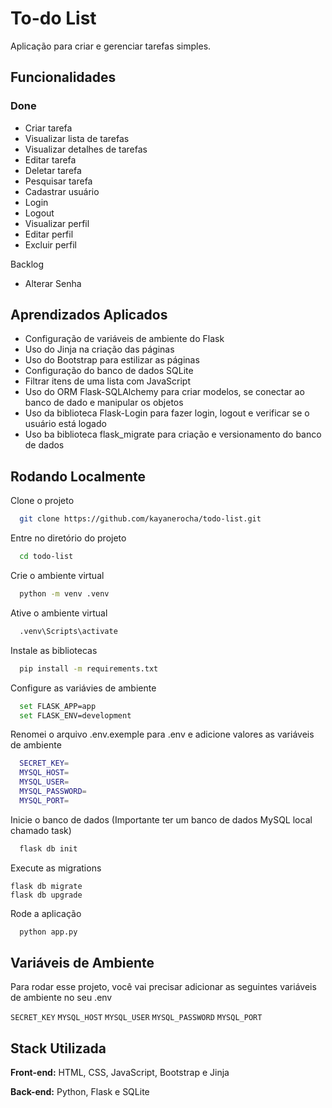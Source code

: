 
# To-do List

Aplicação para criar e gerenciar tarefas simples.


## Funcionalidades

### Done
- Criar tarefa
- Visualizar lista de tarefas
- Visualizar detalhes de tarefas
- Editar tarefa
- Deletar tarefa
- Pesquisar tarefa
- Cadastrar usuário
- Login
- Logout
- Visualizar perfil
- Editar perfil
- Excluir perfil

Backlog
- Alterar Senha


## Aprendizados Aplicados

- Configuração de variáveis de ambiente do Flask
- Uso do Jinja na criação das páginas
- Uso do Bootstrap para estilizar as páginas
- Configuração do banco de dados SQLite
- Filtrar itens de uma lista com JavaScript
- Uso do ORM Flask-SQLAlchemy para criar modelos, se conectar ao banco de dado e manipular os objetos
- Uso da biblioteca Flask-Login para fazer login, logout e verificar se o usuário está logado
- Uso ba biblioteca flask_migrate para criação e versionamento do banco de dados


## Rodando Localmente

Clone o projeto

```bash
  git clone https://github.com/kayanerocha/todo-list.git
```

Entre no diretório do projeto

```bash
  cd todo-list
```

Crie o ambiente virtual

```bash
  python -m venv .venv
```

Ative o ambiente virtual

```bash
  .venv\Scripts\activate
```

Instale as bibliotecas

```bash
  pip install -m requirements.txt
```

Configure as variávies de ambiente

```bash
  set FLASK_APP=app
  set FLASK_ENV=development
```

Renomei o arquivo .env.exemple para .env e adicione valores as variáveis de ambiente

```bash
  SECRET_KEY=
  MYSQL_HOST=
  MYSQL_USER=
  MYSQL_PASSWORD=
  MYSQL_PORT=
```

Inicie o banco de dados (Importante ter um banco de dados MySQL local chamado task)

```bash
  flask db init
```

Execute as migrations

```
flask db migrate
flask db upgrade
```

Rode a aplicação

```bash
  python app.py
```


## Variáveis de Ambiente

Para rodar esse projeto, você vai precisar adicionar as seguintes variáveis de ambiente no seu .env

`SECRET_KEY`
`MYSQL_HOST`
`MYSQL_USER`
`MYSQL_PASSWORD`
`MYSQL_PORT`


## Stack Utilizada

**Front-end:** HTML, CSS, JavaScript, Bootstrap e Jinja

**Back-end:** Python, Flask e SQLite

